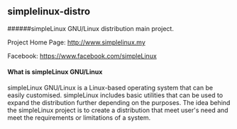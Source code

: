 ## simplelinux-distro

######simpleLinux GNU/Linux distribution main project.

Project Home Page: http://www.simplelinux.my

Facebook: https://www.facebook.com/simpleLinux

#### What is simpleLinux GNU/Linux

simpleLinux GNU/Linux is a Linux-based operating system that can be easily customised. simpleLinux includes basic utilities that can be used to expand the distribution further depending on the purposes. The idea behind the simpleLinux project is to create a distribution that meet user's need and meet the requirements or limitations of a system.

